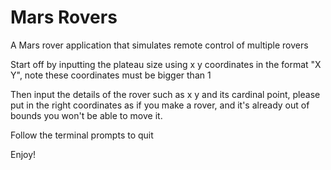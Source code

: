 # Mars Rovers
A Mars rover application that simulates remote control of multiple rovers

Start off by inputting the plateau size using x y coordinates in the format "X Y", note these coordinates must be bigger than 1

Then input the details of the rover such as x y and its cardinal point, please put in the right coordinates as if you make a rover, and it's already out of bounds you won't be able to move it.

Follow the terminal prompts to quit

Enjoy!
